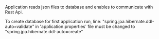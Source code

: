 Application reads json files to database and enables to communicate with Rest Api.

To create database for first application run, line: "spring.jpa.hibernate.ddl-auto=validate" in
'application.properties' file must be changed to "spring.jpa.hibernate.ddl-auto=create"



